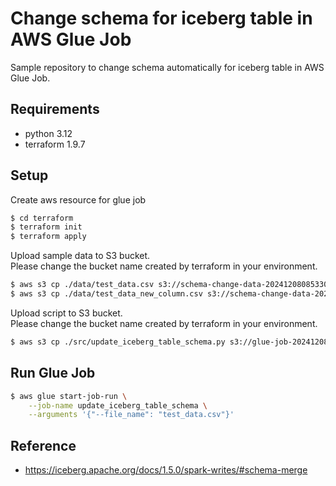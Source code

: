 # Change schema for iceberg table in AWS Glue Job
Sample repository to change schema automatically for iceberg table in AWS Glue Job.

## Requirements
- python 3.12
- terraform 1.9.7

## Setup
Create aws resource for glue job
```bash
$ cd terraform
$ terraform init
$ terraform apply
```

Upload sample data to S3 bucket.  
Please change the bucket name created by terraform in your environment.
```bash
$ aws s3 cp ./data/test_data.csv s3://schema-change-data-20241208085330834400000002/input/
$ aws s3 cp ./data/test_data_new_column.csv s3://schema-change-data-20241208085330834400000002/input/
```

Upload script to S3 bucket.   
Please change the bucket name created by terraform in your environment.
```bash
$ aws s3 cp ./src/update_iceberg_table_schema.py s3://glue-job-20241208085330834300000001/scripts/ 
```

## Run Glue Job
```bash
$ aws glue start-job-run \
    --job-name update_iceberg_table_schema \
    --arguments '{"--file_name": "test_data.csv"}'
```

## Reference
- https://iceberg.apache.org/docs/1.5.0/spark-writes/#schema-merge
